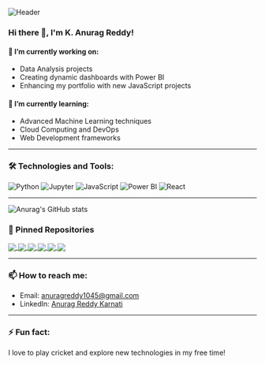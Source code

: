 ![Header](https://via.placeholder.com/1200x400?text=Welcome+to+Anurag%27s+GitHub)

### Hi there 👋, I'm K. Anurag Reddy!

#### 🔭 I’m currently working on:
- Data Analysis projects
- Creating dynamic dashboards with Power BI
- Enhancing my portfolio with new JavaScript projects

#### 🌱 I’m currently learning:
- Advanced Machine Learning techniques
- Cloud Computing and DevOps
- Web Development frameworks

---

### 🛠️ Technologies and Tools:
![Python](https://img.shields.io/badge/Python-3776AB?style=flat&logo=python&logoColor=white)
![Jupyter](https://img.shields.io/badge/Jupyter-F37626?style=flat&logo=jupyter&logoColor=white)
![JavaScript](https://img.shields.io/badge/JavaScript-F7DF1E?style=flat&logo=javascript&logoColor=black)
![Power BI](https://img.shields.io/badge/Power%20BI-F2C811?style=flat&logo=power%20bi&logoColor=black)
![React](https://img.shields.io/badge/React-20232A?style=flat&logo=react&logoColor=61DAFB)

---

![Anurag's GitHub stats](https://github-readme-stats.vercel.app/api?username=Anurag1045&show_icons=true&theme=radical)

### 📌 Pinned Repositories

<a href="https://github.com/Anurag1045/Spotify_Top_50_Data_Analysis">
  <img align="center" src="https://github-readme-stats.vercel.app/api/pin/?username=Anurag1045&repo=Spotify_Top_50_Data_Analysis&theme=radical" />
</a>
<a href="https://github.com/Anurag1045/My_Portfolio">
  <img align="center" src="https://github-readme-stats.vercel.app/api/pin/?username=Anurag1045&repo=My_Portfolio&theme=radical" />
</a>
<a href="https://github.com/Anurag1045/Super_Market_Sales">
  <img align="center" src="https://github-readme-stats.vercel.app/api/pin/?username=Anurag1045&repo=Super_Market_Sales&theme=radical" />
</a>
<a href="https://github.com/Anurag1045/Boston_Housing_Pricing">
  <img align="center" src="https://github-readme-stats.vercel.app/api/pin/?username=Anurag1045&repo=Boston_Housing_Pricing&theme=radical" />
</a>
<a href="https://github.com/Anurag1045/ECommerce-PowerBI">
  <img align="center" src="https://github-readme-stats.vercel.app/api/pin/?username=Anurag1045&repo=ECommerce-PowerBI&theme=radical" />
</a>
<a href="https://github.com/Anurag1045/Netflix-Dashboard">
  <img align="center" src="https://github-readme-stats.vercel.app/api/pin/?username=Anurag1045&repo=Netflix-Dashboard&theme=radical" />
</a>

---

### 📫 How to reach me:
- Email: anuragreddy1045@gmail.com
- LinkedIn: [Anurag Reddy Karnati](https://www.linkedin.com/in/anurag45/)

---

### ⚡ Fun fact:
I love to play cricket and explore new technologies in my free time!

